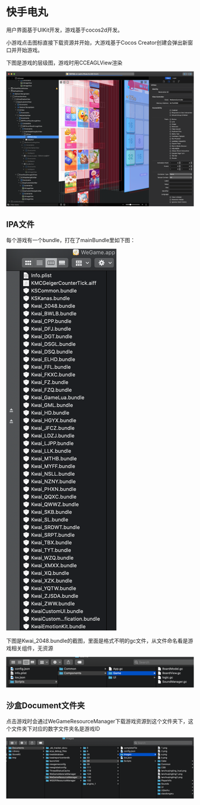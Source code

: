# 快手电丸

用户界面基于UIKit开发，游戏基于cocos2d开发。

小游戏点击图标直接下载资源并开始，大游戏基于Cocos Creator创建会弹出新窗口并开始游戏。

下图是游戏的层级图，游戏时用CCEAGLView渲染


![](kuaishoudianwanImage/reveal_main.png)

## IPA文件
每个游戏有一个bundle，打在了mainBundle里如下图：


![](kuaishoudianwanImage/game_bundles.png)

下图是Kwai_2048.bundle的截图，里面是格式不明的gc文件，从文件命名看是游戏相关组件，无资源


![](kuaishoudianwanImage/2048_bundle.png)

## 沙盒Document文件夹
点击游戏时会通过WeGameResourceManager下载游戏资源到这个文件夹下，这个文件夹下对应的数字文件夹名是游戏ID


![](kuaishoudianwanImage/sandbox_document.png)


